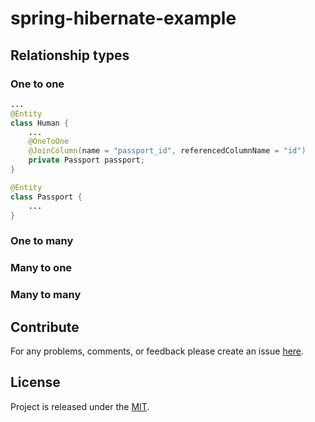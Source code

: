 # spring-hibernate-example

## Relationship types
### One to one
```java
...
@Entity
class Human {
    ...
    @OneToOne
    @JoinColumn(name = "passport_id", referencedColumnName = "id")
    private Passport passport;
}

@Entity
class Passport {
    ...
}
```

### One to many
### Many to one
### Many to many

## Contribute
For any problems, comments, or feedback please create an issue 
[here](https://github.com/egnaf/spring-hibernate-example/issues).
<br>

## License
Project is released under the [MIT](https://en.wikipedia.org/wiki/MIT_License).